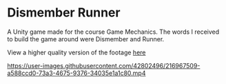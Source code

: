 # Dismember Runner

A Unity game made for the course Game Mechanics. The words I received to build the game around were Dismember and Runner.


View a higher quality version of the footage [here](https://youtu.be/NLt8npIISmo)

https://user-images.githubusercontent.com/42802496/216967509-a588ccd0-73a3-4675-9376-34035e1a1c80.mp4
